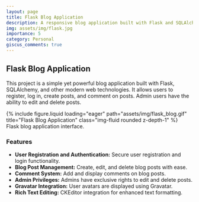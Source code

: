 ```yaml
---
layout: page
title: Flask Blog Application
description: A responsive blog application built with Flask and SQLAlchemy.
img: assets/img/flask.jpg
importance: 5
category: Personal
giscus_comments: true
---
```


## Flask Blog Application

This project is a simple yet powerful blog application built with Flask, SQLAlchemy, and other modern web technologies. It allows users to register, log in, create posts, and comment on posts. Admin users have the ability to edit and delete posts.
<div class="row">
    <div class="col-sm mt-3 mt-md-0">
        {% include figure.liquid loading="eager" path="assets/img/flask_blog.gif" title="Flask Blog Application" class="img-fluid rounded z-depth-1" %}
    </div>
</div>
<div class="caption">
    Flask blog application interface.
</div>

### Features

- **User Registration and Authentication:** Secure user registration and login functionality.
- **Blog Post Management:** Create, edit, and delete blog posts with ease.
- **Comment System:** Add and display comments on blog posts.
- **Admin Privileges:** Admins have exclusive rights to edit and delete posts.
- **Gravatar Integration:** User avatars are displayed using Gravatar.
- **Rich Text Editing:** CKEditor integration for enhanced text formatting.


